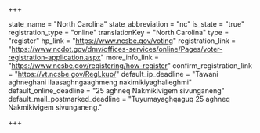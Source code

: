 +++

state_name = "North Carolina"
state_abbreviation = "nc"
is_state = "true"
registration_type = "online"
translationKey = "North Carolina"
type = "register"
hp_link = "https://www.ncsbe.gov/voting"
registration_link = "https://www.ncdot.gov/dmv/offices-services/online/Pages/voter-registration-application.aspx"
more_info_link = "https://www.ncsbe.gov/registering/how-register"
confirm_registration_link = "https://vt.ncsbe.gov/RegLkup/"
default_ip_deadline = "Tawani aghneghani ilaasaghngaaghmeng nakimikiyaghalleghmi"
default_online_deadline = "25 aghneq Nakmikivigem sivunganeng"
default_mail_postmarked_deadline = "Tuyumayaghqaguq 25 aghneq Nakmikivigem sivunganeng."

+++